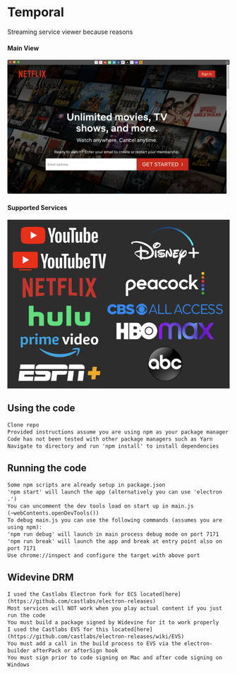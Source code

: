 # Temporal
 Streaming service viewer because reasons

#### Main View
<img src="/res/screenshots/main.png" width="600"/>

#### Supported Services
<img src="/res/screenshots/services.png" width="600"/>

## Using the code
    Clone repo
    Provided instructions assume you are using npm as your package manager
    Code has not been tested with other package managers such as Yarn
    Navigate to directory and run 'npm install' to install dependencies

## Running the code
    Some npm scripts are already setup in package.json
    'npm start' will launch the app (alternatively you can use 'electron .')
    You can uncomment the dev tools load on start up in main.js (~webContents.openDevTools())
    To debug main.js you can use the following commands (assumes you are using npm):
    'npm run debug' will launch in main process debug mode on port 7171
    'npm run break' will launch the app and break at entry point also on port 7171
    Use chrome://inspect and configure the target with above port

## Widevine DRM
    I used the Castlabs Electron fork for ECS located[here](https://github.com/castlabs/electron-releases)
    Most services will NOT work when you play actual content if you just run the code
    You must build a package signed by Widevine for it to work properly
    I used the Castlabs EVS for this located[here](https://github.com/castlabs/electron-releases/wiki/EVS)
    You must add a call in the build process to EVS via the electron-builder afterPack or afterSign hook
    You must sign prior to code signing on Mac and after code signing on Windows
